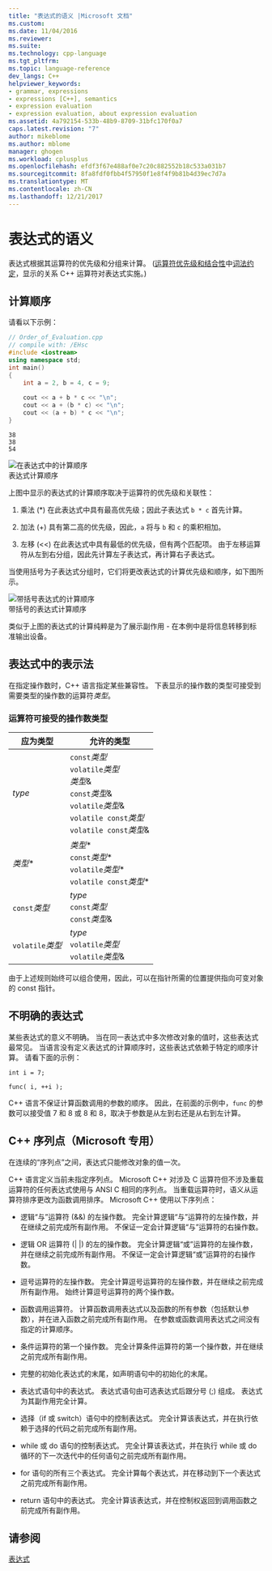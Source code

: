 ```yaml
---
title: "表达式的语义 |Microsoft 文档"
ms.custom: 
ms.date: 11/04/2016
ms.reviewer: 
ms.suite: 
ms.technology: cpp-language
ms.tgt_pltfrm: 
ms.topic: language-reference
dev_langs: C++
helpviewer_keywords:
- grammar, expressions
- expressions [C++], semantics
- expression evaluation
- expression evaluation, about expression evaluation
ms.assetid: 4a792154-533b-48b9-8709-31bfc170f0a7
caps.latest.revision: "7"
author: mikeblome
ms.author: mblome
manager: ghogen
ms.workload: cplusplus
ms.openlocfilehash: efdf3f67e488af0e7c20c882552b18c533a031b7
ms.sourcegitcommit: 8fa8fdf0fbb4f57950f1e8f4f9b81b4d39ec7d7a
ms.translationtype: MT
ms.contentlocale: zh-CN
ms.lasthandoff: 12/21/2017
---
```

# <a name="semantics-of-expressions"></a>表达式的语义
表达式根据其运算符的优先级和分组来计算。 ([运算符优先级和结合性](../cpp/cpp-built-in-operators-precedence-and-associativity.md)中[词法约定](../cpp/lexical-conventions.md)，显示的关系 C++ 运算符对表达式实施。)  
  
## <a name="order-of-evaluation"></a>计算顺序  
 请看以下示例：  
  
```cpp  
// Order_of_Evaluation.cpp  
// compile with: /EHsc  
#include <iostream>  
using namespace std;  
int main()  
{  
    int a = 2, b = 4, c = 9;  
  
    cout << a + b * c << "\n";  
    cout << a + (b * c) << "\n";  
    cout << (a + b) * c << "\n";  
}  
```  
  
```Output  
38  
38  
54  
```  
  
 ![在表达式中的计算顺序](../cpp/media/vc38zv1.gif "vc38ZV1")  
表达式计算顺序  
  
 上图中显示的表达式的计算顺序取决于运算符的优先级和关联性：  
  
1.  乘法 (*) 在此表达式中具有最高优先级；因此子表达式 `b * c` 首先计算。  
  
2.  加法 (+) 具有第二高的优先级，因此，`a` 将与 `b` 和 `c` 的乘积相加。  
  
3.  左移 (<<) 在此表达式中具有最低的优先级，但有两个匹配项。 由于左移运算符从左到右分组，因此先计算左子表达式，再计算右子表达式。  
  
 当使用括号为子表达式分组时，它们将更改表达式的计算优先级和顺序，如下图所示。  
  
 ![带括号表达式的计算顺序](../cpp/media/vc38zv2.gif "vc38ZV2")  
带括号的表达式计算顺序  
  
 类似于上图的表达式的计算纯粹是为了展示副作用 - 在本例中是将信息转移到标准输出设备。  
  
## <a name="notation-in-expressions"></a>表达式中的表示法  
 在指定操作数时，C++ 语言指定某些兼容性。 下表显示的操作数的类型可接受到需要类型的操作数的运算符*类型*。  
  
### <a name="operand-types-acceptable-to-operators"></a>运算符可接受的操作数类型  
  
|应为类型|允许的类型|  
|-------------------|-------------------|  
|*type*|`const`*类型*<br /> `volatile`*类型*<br /> *类型*&<br /> `const`*类型*&<br /> `volatile`*类型*&<br /> `volatile const`*类型*<br /> `volatile const`*类型*&|  
|*类型*\*|*类型*\*<br /> `const`*类型*\*<br /> `volatile`*类型*\*<br /> `volatile const`*类型*\*|  
|`const`*类型*|*type*<br /> `const`*类型*<br />`const`*类型*&|  
|`volatile`*类型*|*type*<br /> `volatile`*类型*<br /> `volatile`*类型*&|  
  
 由于上述规则始终可以组合使用，因此，可以在指针所需的位置提供指向可变对象的 const 指针。  
  
## <a name="ambiguous-expressions"></a>不明确的表达式  
 某些表达式的意义不明确。 当在同一表达式中多次修改对象的值时，这些表达式最常见。 当语言没有定义表达式的计算顺序时，这些表达式依赖于特定的顺序计算。 请看下面的示例：  
  
```  
int i = 7;  
  
func( i, ++i );  
```  
  
 C++ 语言不保证计算函数调用的参数的顺序。 因此，在前面的示例中，`func` 的参数可以接受值 7 和 8 或 8 和 8，取决于参数是从左到右还是从右到左计算。  
  
## <a name="c-sequence-points-microsoft-specific"></a>C++ 序列点（Microsoft 专用）  
 在连续的“序列点”之间，表达式只能修改对象的值一次。  
  
 C++ 语言定义当前未指定序列点。 Microsoft C++ 对涉及 C 运算符但不涉及重载运算符的任何表达式使用与 ANSI C 相同的序列点。 当重载运算符时，语义从运算符排序更改为函数调用排序。 Microsoft C++ 使用以下序列点：  
  
-   逻辑“与”运算符 (&&) 的左操作数。 完全计算逻辑“与”运算符的左操作数，并在继续之前完成所有副作用。 不保证一定会计算逻辑“与”运算符的右操作数。  
  
-   逻辑 OR 运算符 (&#124; &#124;) 的左的操作数。 完全计算逻辑“或”运算符的左操作数，并在继续之前完成所有副作用。 不保证一定会计算逻辑“或”运算符的右操作数。  
  
-   逗号运算符的左操作数。 完全计算逗号运算符的左操作数，并在继续之前完成所有副作用。 始终计算逗号运算符的两个操作数。  
  
-   函数调用运算符。 计算函数调用表达式以及函数的所有参数（包括默认参数），并在进入函数之前完成所有副作用。 在参数或函数调用表达式之间没有指定的计算顺序。  
  
-   条件运算符的第一个操作数。 完全计算条件运算符的第一个操作数，并在继续之前完成所有副作用。  
  
-   完整的初始化表达式的末尾，如声明语句中的初始化的末尾。  
  
-   表达式语句中的表达式。 表达式语句由可选表达式后跟分号 (;) 组成。 表达式为其副作用完全计算。  
  
-   选择（if 或 switch）语句中的控制表达式。 完全计算该表达式，并在执行依赖于选择的代码之前完成所有副作用。  
  
-   while 或 do 语句的控制表达式。 完全计算该表达式，并在执行 while 或 do 循环的下一次迭代中的任何语句之前完成所有副作用。  
  
-   for 语句的所有三个表达式。 完全计算每个表达式，并在移动到下一个表达式之前完成所有副作用。  
  
-   return 语句中的表达式。 完全计算该表达式，并在控制权返回到调用函数之前完成所有副作用。  
  
## <a name="see-also"></a>请参阅  
 [表达式](../cpp/expressions-cpp.md)